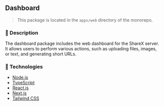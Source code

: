 ## Dashboard

> This package is located in the `apps/web` directory of the monorepo.

### 📝 Description

The dashboard package includes the web dashboard for the ShareX server. It allows users to perform various actions, such as uploading files, images, or text, and generating short URLs.

### 🚀 Technologies

- [Node.js](https://nodejs.org/en/)
- [TypeScript](https://www.typescriptlang.org/)
- [React.js](https://reactjs.org/)
- [Next.js](https://nextjs.org/)
- [Tailwind CSS](https://tailwindcss.com/)